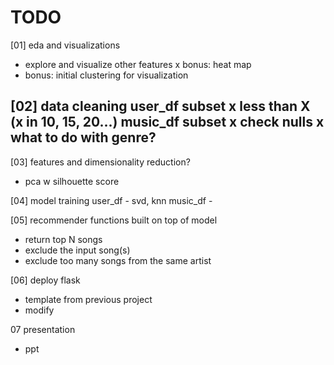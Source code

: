 TODO
====

[01] eda and visualizations
- explore and visualize other features
x bonus: heat map 
- bonus: initial clustering for visualization

[02] data cleaning
user_df subset
x less than X (x in 10, 15, 20...)
music_df subset
x check nulls
x what to do with genre?
- 

[03] features and dimensionality reduction?
- pca w silhouette score

[04] model training
user_df - svd, knn
music_df - 

[05] recommender functions built on top of model
- return top N songs
- exclude the input song(s) 
- exclude too many songs from the same artist

[06] deploy flask
- template from previous project
- modify

07 presentation
- ppt